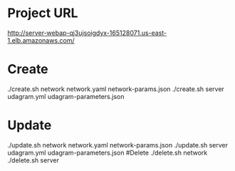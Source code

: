 # Project URL
http://server-webap-qj3ujsoigdyx-165128071.us-east-1.elb.amazonaws.com/
# Create
./create.sh network network.yaml network-params.json
./create.sh server udagram.yml udagram-parameters.json
# Update
./update.sh network network.yaml network-params.json
./update.sh server udagram.yml udagram-parameters.json
#Delete
./delete.sh network
./delete.sh server
